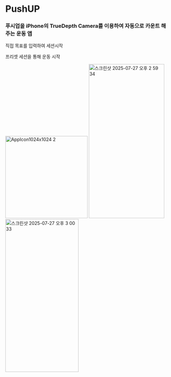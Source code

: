 # PushUP

### 푸시업을 iPhone의 TrueDepth Camera를 이용하여 자동으로 카운트 해주는 운동 앱

직접 목표를 입력하여 세션시작

프리셋 세션을 통해 운동 시작

<img width="256" height="256" alt="AppIcon1024x1024 2" src="https://github.com/user-attachments/assets/d99e379f-d3ba-4792-847e-f2672226c75c" />


<img width="235" height="480" alt="스크린샷 2025-07-27 오후 2 59 34" src="https://github.com/user-attachments/assets/81b959d4-2b07-4e29-a211-0afa6e5d493a" />
<img width="228" height="476" alt="스크린샷 2025-07-27 오후 3 00 33" src="https://github.com/user-attachments/assets/cbc4c536-00bd-48b0-ab09-b7756f9679e2" />
